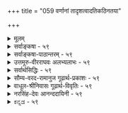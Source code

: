 +++
title = "059 वर्णानां तादृशत्वादतिकठिनतया"

+++
<details><summary>मूलम्</summary>

वर्णानां तादृशत्वादतिकठिनतया गौरवस्यापि भूम्ना धात्रीभागैः प्रभूतैस्स्फुटमिह घटिता धातवो हाटकाद्याः ।  
तादृक्त्वेऽपि स्फुरत्ताद्यनितरसुलभं किञ्चिदन्वीक्ष्य तज्ज्ञैः व्याख्यातं तैजसत्वं विधितदितरयोस्तन्त्रसौकर्यसिद्ध्यै ॥ ५९ ॥
</details>

<details><summary>सर्वाङ्कषा - ५९</summary>

तेजोविचारे सुवर्णस्य तैजसत्वं वैशेषिकोक्तं निरस्यति - वर्णानामित्यादिना । **वर्णानां** = पींतिमवर्णादीनां **तादृशत्वात्** = पार्थिवत्वात्, पीतरूपं हि पृथिव्या एव । **अतिकठिनतया** = शिलादाविव अत्यन्तसहजकठिनस्पर्शवत्त्वात् गौरवस्य भूम्ना **अपि** = गुरुत्वस्य अधिकतया च **इह** = जगति हाटकाद्या 



60. 

[[110]]

तादृक्त्वेऽपि स्फुरत्ताद्यनितरसुलभं किञ्चिदन्वीक्ष्य तज्ज्ञैः 

व्याख्यातं तैजसत्वं विधितदितरयोस्तन्त्रसौकर्यसिद्ध्यै ॥59॥ 

[तमसोऽतिरिक्तत्वम् ] 

नैल्यात् भौमं तमिस्त्रं चटुलबहलताद्यन्वयात् तन्न नैल्यं 

छायावत्पारतन्त्र्यं त्वयस इव मणौ दृष्टिसिद्धात् स्वभावात् । 



सुवर्णप्रभृतयः धातवः **प्रभूतैः** = अधिकतरैः **धात्रीभागैः** = पृथ्वीभागैः **स्फुटम्** = स्पष्टं यथा तथा **घटिताः** = मिश्रिता एव । पञ्चीकरणप्रक्रियया पृथिव्यामपि तेजोभागः वर्तत एव । अत एव वर्णे भास्वरत्वं दृश्यते । परन्तु पञ्चीकरणे पृथिव्यादिव्यहारभेदकारणस्य (श्लो. 23) अभिहितत्वात् सुवर्णे पृथिवीभागाधिक्यहेतूनामनुपदमुक्तानां प्राबल्याच्च सुवर्णं पार्थिवमेवेत्याशयः । ननु तर्हि 'भुञ्जीत तैजसे पात्रे ' ' तैजसं न यतेर्ग्राह्यम्' 'न हरेत्तैजसम्' इत्यादौ सुवर्णस्य तैजसत्वेनाभिधानात् कथं पार्थिवत्वमुच्यते इत्यत्राह तादृक्त्वेऽपीत्यादि । **तादृक्त्वेऽपि** = पूर्वोक्तयुक्त्या सुवर्णस्य पार्थिवत्वेऽपि, **अनितरसुलभम्** = तेजोभिन्नेतरभूतेषु द्रष्टुमशक्यम् **स्फुरत्तादि** = भास्वररूपादिकं **किञ्चित्** = लेशतः अन्वीक्ष्य-समीक्ष्य, **तज्ज्ञैः** = तद्रहस्यज्ञैः धर्मशास्त्रकारैः **विधितदितरयोः** = उक्तरूपयोः विधिनिषेधयोः विषये **तन्त्रसौकर्यसिद्ध्यै** = शास्त्रीयव्यवहारस्य सौलभ्यसिद्ध्यर्थं **तैजसत्वम्** = तेजस्यन्तर्भावरूपं तैजसत्वम् **व्याख्यातम्** = विशेषेण ख्यापितम् । तेजसः स्वतः पावनत्वश्रेष्ठत्वादिगुणयोगात्, सुवर्णे तद्दर्शनात् विधिनिषेधौ सार्थकाविति प्रदर्शनबुद्ध्या धर्मशास्त्रकारैः सुवर्णं तैजसमित्युक्तम् । तत्तु प्रकृततत्त्वनिर्णयाय नोपयुज्यत इति भावः । अत्र वक्तव्यं पूर्वमेवोक्तम् (श्लो.17) ॥ ५९ ॥
</details>


<details><summary>सर्वाङ्कषा-पाठान्तरम् - ५९</summary>

तेजोविचारे सुवर्णस्य तैजसत्वं वैशेषिकोक्तं निरस्यति - वर्णानामित्यादिना । वर्णानां = पीतिम- वर्णादीनां तादृशत्वात्‌ = पार्थिवत्वात्‌, पीतरूपं हि पृथिव्या एव । अतिकठिनतया = शिलादाविव अत्यन्तसहजकठिनस्पर्शवत्त्वात्‌ गौरवस्य भूम्ना अपि = गुरुत्वस्य अधिकतया च इह = जगति हाटकाद्या धातवः = सुवर्णप्रभृतयः धातवः प्रभूतैः = अधिकतरैः धात्रीभागैः = पृथ्वीभागैः स्फुटम्‌ = स्पष्टं यथा तथा घटिताः मिश्रिता एव । पञ्चीकरणप्रक्रियया पृथिव्यामपि तेजोभागः वर्तत एव । अत एव वर्णे भास्वरत्वं दृश्यते । पर्त पञ्चीकरणे DOUपृथिव्यादिव्यहासभेदकारणस्य (श्लो.२३) अभिहितत्वात्‌ सुवर्णे पृथिवीभागाधिक्य- हेतूनामनुपदमुक्तानां प्राबल्याच्च सुवर्णं पार्थिवमेवेत्याशयः । ननु तर्हि 'भुञ्जीत तेजसे पात्रे' 'तेजसं न यतेर्ग्राह्यम्‌" 'न हरेत्तैजसम्‌' इत्यादौ सुवर्णस्य तैजसत्वेनाभिधानात्‌, कथं पर्थिवत्वमुच्यते इत्यत्राह - तादृक्त्वेऽपीत्यादि । तादृक्त्वेऽपि = पूर्वोक्तयुक्त्या सुवर्णस्य पार्थिवत्वेऽपि, अनितरसुलभम्‌ = तेजोभिन्नेतरभूतेषु द्रष्टुमशक्यम्‌ स्फुरत्तादि = भास्वररूपादिकं किञ्चित्‌ = लेशतः अन्वीक्ष्य = समीक्ष्य, तज्ज्ञैः = तद्रहस्यज्ञैः धर्मशास्त्रकारैः विधितदितरयोः = उक्तरूपयोः विधिनिषेधयोः विषये तन्त्रसौकर्यसिद्ध्यै = शास्त्रीयव्यवहारस्य सौलभ्यसिद्ध्यर्थं तैजसत्वम्‌ = तेजस्यन्तर्भावरूपं तैजसत्वम्‌ व्याख्यातम्‌ = विशेषेण ख्यापितम्‌ । तेजसः स्वतः पावनत्वश्रेष्ठत्वादिगुणयोगात्‌, सुवर्णे तद्दर्शनात्‌ विधिनिषेधौ सार्थकाविति प्रदर्शनवुद्ध्या धर्मशास्त्रकारैः सुवर्णं तैजसमित्युक्तम्‌ । तत्तु प्रकृततत्त्वनिर्णयाय नोपयुज्यत इति भावः । अत्र वक्तव्यं पूर्वमेवोक्तम्‌ (श्लो.१७) ॥ ५९ ॥
</details>


<details><summary>उत्तमूरु-वीरराघवः अलभ्यलाभः - ५९</summary>

तेजसि विशेषविचारं वर्तयन् प्रथममुदर्यं प्राणसाहचर्यान्निरूप्य ततोऽग्नित्वसाम्यात् दीपादिके  
उपस्थिते तत्र प्रभाप्रभावद्रूपेण भेदं तार्किकाद्यनुक्तं प्रतिपाद्य भौमविव्योदर्याकरजभेदात् तेजोविषयचातुर्विध्ये तार्किकोक्ते आकरजस्य तैजसत्वमपाकरोति वर्णानामिति । हाटकद्याः - सुवर्णाद्याः धातवः - लोहविशेषाः प्रभूतैर्धात्रीभागैः - अधिकैर्भूम्यंशैर्घटिताः, भौमद्रव्यहरिद्रादिवर्णसदृशवर्णवत्तात् अतिकठिनत्वात् अतिशयितगुरत्वाश्रयत्वाच्च । केवलकठिनत्वं साधारणगुत्वञ्च जलेऽप्यस्तीति पार्थिवभागत्वसाधनायोगात् तद्व्यावृत्तये अतीति भूम्नेनि च विशेषणम् । करकादिकाठिन्यं त्वस्थिरम् । एवञ्च पाञ्चभौतिकत्वं पदार्थानामिति वदद्विरपि पार्थिवत्वं सुपर्णादीनामेष्टव्यम्; तदंशभूयस्त्वात् । एवं स्थिते सर्वस्य तत्तदेवभूतोपादानकत्ववादी तार्किकः एषां तैजसत्वं न वक्तुमर्हति । तर्हि कथं तैस्तथोक्तमित्यत्राह तादृक्त्वेऽपीति । स्फुरत्तादीति तेजस्सामान्यधर्मग्रहणम् । पार्थिवसाम्यवत् तेजस्साम्यस्याप्युपलम्भात् तैजसं पार्थिवं वेति विमृश्य अनितरसुलभं - पृथिव्यादौ अविद्यमानं किञ्चित् - अनुच्छिद्यमानदवत्वञ्चान्वीक्ष्य - हेतूकृत्य तज्ज्ञैः - भूतवितचार - प्रवृत्तैस्तार्किकैः तैजसत्वं व्याख्यातम् । तेषां तेजोंशसद्भावं विमृश्य तैजसेषु परिगणनं कृतम् । तच्च न पार्थिवत्वनिषेधनैर्भर्येण; किंतु विधितदितरसौकर्याय । तैजसानां नानाविधरत्नानां विषय इवात्रापि विधिनिषेधयोरेकरूपयोः प्रवर्तनार्थम् । तैजसानामेपां दाने फलाधिक्यं चौर्ये दोषाधिक्यञ्च प्रायेण तैजसैः रत्नादिभिः सममित्याशयेन तथाकरणमिति भावः स्यात् ।  
सामान्यम् = समानम् । सादृश्यं वा । निष्केत्विति । निष्को नाम षोडशमाषमितसुवर्णम् । तद्विषयदानविक्रियादिकारिणा सत्यमेव वक्तव्यम् । न्यूनाधिकमानविषयमसत्यं यदि ब्रूयात् तदा पापाधिक्यमिति । अनेन तावद्गुरुत्वस्य तत्र सत्यतावगमात् ओरोपितगुरुत्वमिति न युक्तमिति भावः । ननु विधिनिषेधयोस्तन्त्रसौकयम् - तैजसमिति रत्नसुवर्णोभयविषयकैकपदप्रयोगः । इदमेवैतत्फलम् । ततस्तैजसत्वमारोपितमिति कुतः । अनुच्छिद्यमानद्रवत्वाश्रयत्वबलेन तैजसत्वसाधनस्य तैः क्रियमाणत्वादित्याशंक्याह नन्विति । तोयान्यत्वस्येति । अयं भावः - पीतिमगुरुत्वाश्रयः सुवर्णभागः; श्येतिमगुरुत्वाश्रयो रजतभागः; एवं त्रपुसीसादिगतगुरुभागश्च पार्थिवा इत्यत्र न विवादः । परं तु 'सर्पिर्जतुमधूच्छिष्टानामग्निसंयोगात् द्रवत्वमद्भिः सागमान्यम्' (वै.द. २-१-५५) इति पार्थिवभूतानां सर्पिरादीनामत्यन्तानलसंयोगे उच्छिद्यमानद्रवत्वकत्वात् त्रपुप्रभृतीनाञ्च द्रवत्वस्यानुच्छिद्यमानत्वात् तादृशद्रवत्वाश्रयभागं पक्षीकृत्य तैजसत्वं साध्यते तैः । परं तत्र पार्थिवभागस्यापि द्रवीभावात् तद्द्रवत्वमपि नोच्छिद्यत इति शंकायां द्वेधा समाधानं तार्किकेष्टम् - अनुच्छिद्यमानद्रवत्वाप्रयद्रव्यान्तरमध्यनिविष्टत्वात् जलमध्यस्थघृतन्यायेन पार्थिवद्रवत्वमपि नोच्छिद्यत इत्येकम्; पार्थिवभागस्य चूर्णरूपेण विशरणेपि तत्र द्रवत्वं नास्ति, द्रवीभूतस्तु तैजस एव । जलमध्यस्थमषीहरिद्रादिक्षोद(चूर्ण)वत् तत्र विकीर्णः पार्थिवभाग इत्येतावदेवेति द्वितीयम् । तत्र दृष्टान्ते तोयस्य घृतचूर्णाधारतया कथनात् तद्वदत्रापि स सुवर्णाद्यंशस्तोयमेव किं न स्यादिति । ननु नैमित्तिकद्रवत्वात् तोयभिन्नमिति चेत् - अस्तु, तावता तेजस्त्वं कथम्? अनुच्छिन्नद्रवत्वं तेजोवस्तु नहि किञ्चित्  
कॢप्तमस्तीत्याह द्रवत्वविशेषादिति । पार्थिवस्योच्छिद्यमानद्रवत्वाश्रयत्वात् तद्भेदेऽपि सिद्धे परिशेषात् तेजस्त्वमित्यत्राह पाकजेति । सुवर्णं पार्थिवं नैमित्तिकद्रवत्वादित्येव युक्तम् । तेजोरूपधर्म्यन्तराघटनरूपाल्लाघवात् । एवञ्च पार्थिवांशगतद्रवत्वानुच्छेदे हेत्वन्वेषणश्रमोऽपि नास्ति । न च तस्य भागस्याद्रवीभावः । उपलम्भविरोधात् । मषीक्षोदादेः पूर्वमेव चूर्णत्वात् विशरणं स्यात् । अत्र क्षोदभावे किं प्रमाणम् । अत इति । सुवर्णं तैजसं तादृशद्रवत्ववत्त्वादित्यत्र पार्थिवांशदृष्टान्तेन जलमध्यस्थघृतदृष्टान्तेन च अतैजसत्वमेव साध्येतेत्यर्थः । वस्तुतः सुवर्णमिति तेजसांशपक्षीकारो न भवति, तस्य प्रागसिद्धत्वात् । इदं पुरोवर्तिद्रव्यं स्वगतद्रवत्वनाशप्रतिबन्धकद्रयद्रव्यसुंयुक्तम् - पार्थिवांशातिरिक्तघटितम् अनुच्छिद्रवत्त्वोपलब्धिविषयत्वादित्यनुमीयेत यदि, तदपि अवान्तरेति । पार्थिवमेव भवतु, अनुच्छिद्यमानं द्रवत्वमप्यस्त्विति विपक्षे शंकिते बाधकं नास्तीति भावः । अतिप्रसंगसाम्राज्यादिति । करकादेः काठिन्यादजलत्वम्, चन्द्ररत्नादिप्रमाणामनौष्ण्यात् अतेजस्त्वमित्याद्यापातादित्यर्थः । किं बहुना; अशेषापह्नव एवेत्याह । अशेषापह्नवेन वेति । अशेषापह्नवप्रसंगाद्वेत्यर्थः । कृष्णवर्णैव पृथ्वी, वर्णान्तरवत् अन्यत् सर्वं तत्त्वान्तरमेवेत्यादिरीत्या सर्वत्रावान्तरवैषम्यापलापप्रसंगादिति भावः । पाञ्चभौतिकत्वात् तेजांशोऽप्यस्तीति धा प्रकारान्तरेण वा तैजसवस्त्वन्तरमेलनकल्पनेऽपि सुवर्णादिशब्दवाच्यत्वं तस्य न युक्तम्, लोकविरोधादित्याह न चेति । दृष्टप्रमाणतः - प्रत्यक्षप्रमाणं परित्यज्य । ल्यब्लोपे पञ्चमी । यद्वा लोकव्यवहाराविषये अल्पांशे कुत्रचित् हेमादिशब्दानां वृत्तिकल्पनं दृष्टप्रमाणतः - दृष्टमिति दर्शनं प्रत्यक्षमुच्यते - प्रत्यक्षप्रमाणमूलकं न भवतीत्यर्थः । स्फुरत्तादिकं तु शुक्तिसुधादिगतत्वात् तेजोऽतेजउभयसाधारणमसाधकमिति भवदिष्टमेवेति अवान्तरवैलक्षण्यस्य, सहजत्वात् सुवर्णादेः पार्थिवत्वमेवेति ॥ ५९ ॥
</details>


<details><summary>सर्वार्थसिद्धिः - ५९</summary>

यत्तु हेमादेस्तैजसत्वमाहुः "त्रपुसीसलोहरजतसुवर्णानां तैजसानामग्निसंयोगाद्द्रवत्वमद्भिस्सामान्यमिति, तत्प्रागेव पाञ्चभौतित्वसाधनात्प्रत्युक्तम् । विशेषतश्च परोक्तेर्भङ्गाय ब्रूमः - वर्णानामिति ॥ हेमरूप्यादिवर्णाः पार्थिवत्वाभिमताभ्रकशुक्त्यादिसमा दृश्यन्ते । अन्यथा कथं तत्तद्भ्रमः काठिन्यं च तेष्वधिकम् ? तच्च स्वतः पृथिव्या एव, "काठिन्यवान् यो बिभर्ति" इत्यादिदर्शनात् । गुरुत्वं च तेषुतेषु भूयिष्ठम् । तेजोमात्रे तु न तत्प्रसङ्गः । जले तु सदप्येतन्नैवं क्वचिदतिशयितम् । नचाप्यत्वं तेषामिच्छसि । तदिह पञ्चीकृतारब्धव्यष्टिप्रपञ्चे हेमादिषु पार्थिवांशः प्रभूत इति निश्चीयते । कथमन्यथा "निष्के तु सत्यवचनमित्यादि निरुह्येत ; तथात्वे तैजसत्वस्मरणं कथमित्यत्राह - तादृक्त्वेऽपीति । स्फुरत्तादि - तेजस्समानं वर्णविशेषं स्वतश्शुद्धत्वं चेत्यर्थः । तज्ज्ञैः - तथाभूतवेदिभिः । व्याख्यातं - विशेषतः प्रकथितम् । किमर्थमित्यत्र तैजससमाख्यातेषु विधिनिषेधसाधारण्यसौकार्यार्थमित्याह - विधीति । ननु सर्पिर्जतुमधूच्छिष्टानां पार्थिवानामत्यन्ततापलुप्तद्रवत्वं दृष्टम्, न तथा हेमादौ ततस्तेषामपार्थिवत्वम् । मैवम् ; एवमपि तोयान्यत्वस्य दुस्साधत्वात् । द्रवत्वविशेषात्तैजसत्वसाधने च न कश्चिद् दृष्टान्तः । पाकजद्रवत्वेन पार्थिवत्वसाधने तु सर्पिराद्यस्ति ; अलुप्तद्रवत्वं च हेमादेस्तदुपष्टम्भकपार्थिवांशेऽप्यस्ति । अन्यथा तत्र तदानीं काठिन्यानुवृत्तिप्रसङ्गात् । अतः पक्षविपक्षमात्रवृत्तित्वाद्विरुद्धता ॥   
अवान्तरविशेषाच्च नातज्जातीयता भवेत् । अतिप्रसङ्गसाम्राज्यादशेषापह्नवेन वा ॥  
न च हेमादिशब्दानां युक्तं दृष्टप्रमाणतः । अलोकव्यवहारार्हे कुत्रचिद्वृत्तिकल्पनम् ॥ ५९ ॥  
इति हेमादेस्तैजसत्वोक्तितात्पर्यम् ॥
</details>


<details><summary>सौम्य-वरद-रामानुज गूढार्थ-प्रकाशः - ५९</summary>

तेजोमात्र इति । अत्र मात्रशब्दः कार्त्स्न्यवाची । द्रवत्वविशेषादिति । अत्यन्तानलसंयोगेऽपि अनुच्छिद्यमानद्रवत्वादित्यर्थः ॥ ५९ ॥
</details>


<details><summary>वाधूल-श्रीनिवासः गूढार्थ-विवृतिः - ५९</summary>

वर्णानामिति । प्रागेव पाञ्चभौतिकत्वसाधनादिति । व्यष्टितत्त्वानां पञ्चीकृतभूतारब्धत्वस्थापनात् हेम्नोऽपि तत् सिद्धमित्यर्थः । तोयान्यत्वस्य दुस्साधत्वादिति । तत्साधकहेत्वभावादित्यर्थः । एवंचापार्थिवत्वसाधनेऽपि न विवक्षिततैजसत्वसिद्धिरिति भावः । जलमिलितहरिद्राचूर्णवत् द्रवीभूततेजोमेलनमात्रमेव पार्थिवावयवानाम्, न द्रवत्वम्; अतो न विरुद्धतेत्याशङ्क्य दूषणान्तरमाह - अवान्तरविशेषादिति । अतिप्रसङ्गसाम्राज्यादिति । जलानिर्व्याप्यत्वेन बाडवस्याग्निवैजात्यम्, अनुष्णस्पर्शतया चन्द्रालोकादेरतैजसत्वमित्यादि प्रसज्येतेति भावः । वैजात्ये परिहृतेऽवान्तरविशेषाणां अपलापः कार्यं इत्याह अशेषापह्नवेन वेति । यूपादिशब्दानां [अर्थः?] अलोकव्यवहारार्हं बुद्धिकल्पितं द्रव्ययमित्यत उक्तम् लोकप्रमाणत इति । तत्रानेकप्रमाणाद्युपपत्तिकल्पनमिति भावः ॥ ५९ ॥
</details>


<details><summary>नरसिंह-देवः आनन्ददायिनी - ५९</summary>

प्रसङ्गसङ्गतिमाह - यत्त्विति । गौतमसंमतिमाह - त्रपुसीसेत्यादि । अद्भिस्सामान्यं - अप्सु सामान्यं स्वाभाविकमित्यर्थः । नैयायिकैरपि हेमादेः तेजस्संसृष्टत्वमात्रसाधनं सिद्धसाधनग्रस्तमित्याह - तत्प्रागेवेति । नन्वेवमपि वह्न्यादेस्तैजसत्वं यादृशं तादृशं साध्यत इत्याह - विशेषत इति । शुक्त्यादिसमा इति - शुक्त्यादिवर्णसमा इत्यर्थः । तथाच हेमादिवृत्तिपार्थिवं जलवृत्तित्वरहितजातिविशेषेण पार्थिवरूपसजातीयरूपवत्त्वात् अभ्रकादिवदित्यनुमानात् पार्थिवत्वमित्यर्थः । अभ्रकं स्वर्णवर्णः पार्थिवविशेषः । ननु प्रतीयमानो वर्णःशुक्त्यादिसजातीयो न भवति हेत्वसिद्धेरित्याह - अन्यथेति । तत्समत्वाभावे अभ्रकशुक्त्यादौ सुवर्णरजतादिभ्रमः सादृश्यनिमित्तो न स्यादित्यर्थः । काठिन्याच्च हेमादि पार्थिवमित्याह - काठिन्यं चेति । अभ्रकशुक्त्याद्यपेक्षयेत्यर्थः । ननु काठिन्यं करकादौ व्यभिचारीति तत्राह - तच्चेति । करकादावौपाधिकमिति स्वाभाविकं काठिन्यं हेतुरित्यर्थः । पृथिव्याः स्वाभाविकतद्वत्त्वे वैष्णववचनं प्रमाणयति - 'काठिन्यवान् यो बिभर्ति' इति कठिनपृथिवीशरीरकत्वेन भगवतः काठिन्यवत्त्वमिति भावः । किञ्च सुवर्णादि तैजसं न गुरुत्वाधिकरणत्वात् यत्तैजसं न तद्गुरुत्वाधिकरणमिति परिशेषात्पार्थिवत्वमित्याह - गुरुत्वं च तेष्विति । ननु परिशेषात्कथं पार्थिवत्वम्? जलस्यापि गुरुत्वात्; इत्याशङ्क्य समानपरिमाणानां (जलानां न) तारतम्यवद्गुरुत्वाश्रयत्वमित्येवम्भूतगुरुत्वं पृथिव्या एव; अन्यथा समानपरिमाणजलान्तरन्यूनाधिकगुरुत्वाधिकरणं न भवति; यथा तुल्यपरिमाणजलद्वयमिति । किञ्च स्वर्णस्याप्यत्वं तव सिद्धान्तविरुद्ध(त्वत्वमपसिद्धान्तावह)मित्याह - न चाप्यत्वमिति । ननु सिद्धान्ते हेमादस्तजोंऽशसंवलनमङ्गीक्रियते; (एवञ्च कथं तैजसत्वनिषेधः? इत्यत्राह - तदिह पञ्चीकृतेति - यद्यपि तेजोंऽशोऽपि विद्यत एव; तथाऽपि घटादिभ्योऽभिमतपार्थित्वेभ्यो न वैलक्षण्यमित्यर्थः । कथमन्यथेति - सर्वात्मना तैजसत्वे प्रभादाविव निष्कादिव्यवहारप्रयोजकगुरुत्वाभावात् 'निष्के तु सत्यवचनं वाच्यं नापह्नवः कार्योऽधिकदोषात्; इत्यादि - धर्मशास्त्रव्यवहारो न स्यादित्यर्थः । तथात्वे इति - पार्थिवत्वे इत्यर्थः । विधिनिषेधेति - 'तैजसं शोधकैश्शुद्धम्' 'आयसात्तैजसं शस्तम्' 'भुञ्जीत तैजसे पात्रे एक एव श्रियं लभेत्' 'तैजसं शुध्यते नित्यम्' इति विधिः । 'न हरेत्तैजसं विद्वान्' 'तैजसं न यते(र्गृहे)र्ग्राह्यम्' 'न यतिस्तैजसे प्रात्रे' इत्यादिनिषेधः! ननु स्वर्णं न पार्थिवं अत्यन्तानलसंयोगे सत्यप्यनुच्छिद्यमानद्रवत्वाधिकरगत्वात् व्यतिरेकेण सर्पिर्जत्वादिवत् इत्यनुमानात् पार्थिवत्वं बाधितमित्याशङ्कते - नन्विति । सुवर्णं नाप्यं नैमित्तिकद्रवत्वाधिकरणत्वात् जतुवत् इति जलभेदे रूपवतः परिशेषात्तैजसत्वमिति चेत्; तत्राह - द्रवत्वविशेषादिति । ननु द्रवत्वविशेषाज्जलभेदमात्रं साध्यते; परिशेषात्तैजसत्वं सिद्धमिति चेत्; तत्राह - पाकजद्रवत्वेति । नैमित्तिकद्रवत्वेन पार्थिवत्वं साध्यते । नन्वनुच्छिद्यमानद्रवत्वाधिकरणत्वादपार्थिवत्वमिति चेत्; तत्राह - अलुप्तेति । उपष्टम्भके पृथिव्यंशे विपक्षे पक्षे स्वर्णे च तव मते वृत्तेर्विरुद्धत्वमपीत्याह - अत इति । अयं भावः - अनुक्छिद्यमानद्रवत्वं चास्यासिद्धम् सुवर्णभस्मादिदर्शनात् । अनुच्छिद्यमानद्रवत्वेऽपि पर्थिवत्वे न किञ्चिद्बाधकम् । स्वेच्छाकल्पितभेदमात्रादपार्थिवत्वे द्रवत्वात्तैजसत्वमपि न स्यात् । यदि तेजो विशेषस्य द्रवत्वं कल्प्यते तदा लाघवादष्टगुणत्वनैमित्तिकद्रवत्वपीतरूपाद्यनुरोधात् पार्थिवविशेषस्यानुच्छिद्यमानद्रवत्वामभ्युपगन्तव्यम् । ननु पृथिवीत्वेन संप्रतिपन्नजत्वादिविलक्षणानुच्छिद्यमानद्रवत्वरूपधर्माधिकरणत्वात्पृथिवीभेद इत्यत्राह - अवान्तरेति । गुरुत्वादिभिः पृथिवीत्वे सिद्धे तद्विशेषत्वादुक्तधर्मस्य ततोऽतज्जातीयता पृथिव्यतिरिक्तजातीयता न भवेत् - न साधयितुं शक्येत्यर्थः । तत्र हेतुमाह - अतिप्रसङ्गेति । सर्पिर्जत्वादावप्येवं प्रसङ्गात् सर्वस्यापि किञ्चिद्विशेषत्वात् सर्वस्य सर्वबहिर्भावे सामान्यविशेषभावो न स्यादिति न निर्विशेषं सामान्यमिति सर्वव्यवहारोच्छेद इत्यर्थः । तैजसत्वे बाधकान्तरमाह - नच हेमादि - शब्दानामिति । दृष्टप्रमाणत इति ल्यब्लोपे पञ्चमी । दृष्टं - प्रत्यक्षं तेन सिद्धमुपष्टम्भकं परित्यज्य लौकिकव्यवहारानर्हे वस्तुनि शक्तिकल्पनं विरुद्धमित्यर्थः ॥ ५९ ॥  
 हेमादेस्तैजसत्वोक्तितात्पर्यम्
</details>


<details><summary>ಕನ್ನಡ - ५९</summary>

\-

सुवर्ण (चिन्न) तेजोद्रव्यवॆम्ब वैशेषिकर वादवन्नु निराकरि सुतारॆ -वर्णानां तादृशात् बण्णगळु पृथिविय बण्णदन्तॆ हळदि यागिरुवुदरिन्दलू, अतिकनतया - तुम्बवू कठिणवागिरुवुदरिन्दलू गौरवस्य भूवा पि-भार हॆच्चागिरुवुदरिन्दलू, इह हाटकाद्या धातवः प्रभतैः धात्रीभागै घटताः – लोकप्रसिद्धवाद चिन्न

ऽ

74

श्लोक CO

ताwऽ पि सुरत्तादनितरसुलभं किञ्चिद त

व्याख्यातं तैजसत्वं विधितदितरयोस्तसौकय्यसिद्ध ॥ ५९ ॥
</details>

